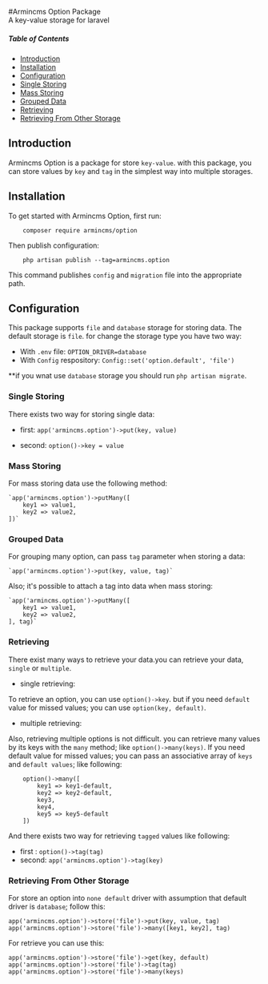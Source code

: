 #Armincms Option Package   
A key-value storage for laravel 

##### Table of Contents   

* [Introduction](#introduction)      
* [Installation](#installation)      
* [Configuration](#configuration)           
* [Single Storing](#single-storing)          
* [Mass Storing](#mass-storing)            
* [Grouped Data](#grouped-data)           
* [Retrieving](#Retrieving)           
* [Retrieving From Other Storage](#retrieving-from-other-storage)           


## Introduction
Armincms Option is a package for store `key-value`. with this package, you can store values by `key` and `tag` in the simplest way into multiple storages.

## Installation

To get started with Armincms Option, first run:

```
    composer require armincms/option
```

Then publish configuration:

```
	php artisan publish --tag=armincms.option

```

This command publishes `config` and `migration` file into the appropriate path.

## Configuration

This package supports `file` and `database` storage for storing data.
The default storage is `file`. for change the storage type you have two way:

* With `.env` file: `OPTION_DRIVER=database` 
* With `Config` respository: `Config::set('option.default', 'file')`
 
**if you wnat use `database` storage you should run `php artisan migrate`.


### Single Storing

There exists two way for storing single data:

* first:
	`app('armincms.option')->put(key, value)`

* second: 
	`option()->key = value`



### Mass Storing 

For mass storing data use the following method:

	`app('armincms.option')->putMany([
		key1 => value1,
		key2 => value2,
	])`



### Grouped Data 

For grouping many option, can pass `tag` parameter when storing a data: 

	`app('armincms.option')->put(key, value, tag)`

Also; it's possible to attach a tag into data when mass storing:

	`app('armincms.option')->putMany([
		key1 => value1,
		key2 => value2,
	], tag)`



### Retrieving

There exist many ways to retrieve your data.you can retrieve your data, `single` or `multiple`.

* single retrieving:

To retrieve an option, you can use `option()->key`. but if you need `default` value for missed values;  you can use `option(key, default)`. 

* multiple retrieving:

Also, retrieving multiple options is not difficult. you can retrieve many values by its keys with the `many` method; like  `option()->many(keys)`.
If you need default value for missed values; you can pass an associative array of `keys` and `default values`; like following:

```
	option()->many([
		key1 => key1-default, 
		key2 => key2-default,
		key3,
		key4,
		key5 => key5-default
	])
```
And there exists two way for retrieving `tagged` values like following:

* first : `option()->tag(tag)` 
* second: `app('armincms.option')->tag(key)` 



### Retrieving From Other Storage

For store an option into `none default` driver with assumption that default 
driver is `database`; follow this:

	app('armincms.option')->store('file')->put(key, value, tag)
	app('armincms.option')->store('file')->many([key1, key2], tag)

For retrieve you can use this: 

	app('armincms.option')->store('file')->get(key, default)
	app('armincms.option')->store('file')->tag(tag) 
	app('armincms.option')->store('file')->many(keys)  

